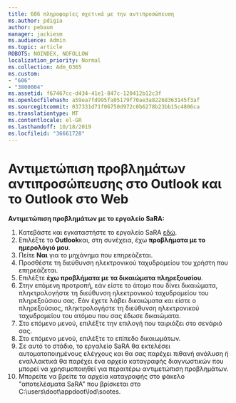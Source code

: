 ```yaml
---
title: 606 πληροφορίες σχετικά με την αντιπροσώπευση
ms.author: pdigia
author: pebaum
manager: jackiesm
ms.audience: Admin
ms.topic: article
ROBOTS: NOINDEX, NOFOLLOW
localization_priority: Normal
ms.collection: Adm_O365
ms.custom:
- "606"
- "3800004"
ms.assetid: f67467cc-d434-41e1-847c-120412b12c3f
ms.openlocfilehash: a59ea7fd995fa05179f70ae3a82268363145f3af
ms.sourcegitcommit: 037331d71f06750d972c0b6278b23bb15c4806ca
ms.translationtype: MT
ms.contentlocale: el-GR
ms.lasthandoff: 10/18/2019
ms.locfileid: "36661728"
---
```

# <a name="troubleshooting-delegation-in-outlook-and-outlook-on-the-web"></a>Αντιμετώπιση προβλημάτων αντιπροσώπευσης στο Outlook και το Outlook στο Web

**Αντιμετώπιση προβλημάτων με το εργαλείο SaRA:**

1. Κατεβάστε και εγκαταστήστε το εργαλείο SaRA [εδώ](https://aka.ms/SaRA-SkypeForBusinessSignIn).
1. Επιλέξτε το **Outlook**και, στη συνέχεια, έχω **προβλήματα με το ημερολόγιό μου**.
1. Πείτε **Ναι** για το μηχάνημα που επηρεάζεται.
1. Προσθέστε τη διεύθυνση ηλεκτρονικού ταχυδρομείου του χρήστη που επηρεάζεται.
1. Επιλέξτε **έχω προβλήματα με τα δικαιώματα πληρεξουσίου**.
1. Στην επόμενη προτροπή, εάν είστε το άτομο που δίνει δικαιώματα, πληκτρολογήστε τη διεύθυνση ηλεκτρονικού ταχυδρομείου του πληρεξούσιου σας. Εάν έχετε λάβει δικαιώματα και είστε ο πληρεξούσιος, πληκτρολογήστε τη διεύθυνση ηλεκτρονικού ταχυδρομείου του ατόμου που σας έδωσε δικαιώματα.
1. Στο επόμενο μενού, επιλέξτε την επιλογή που ταιριάζει στο σενάριό σας.
1. Στο επόμενο μενού, επιλέξτε το επίπεδο δικαιωμάτων.
1. Σε αυτό το στάδιο, το εργαλείο SaRA θα εκτελέσει αυτοματοποιημένους ελέγχους και θα σας παρέχει πιθανή ανάλυση ή εναλλακτικά θα παρέχει ένα αρχείο καταγραφής διαγνωστικών που μπορεί να χρησιμοποιηθεί για περαιτέρω αντιμετώπιση προβλημάτων.
1. Μπορείτε να βρείτε τα αρχεία καταγραφής στο φάκελο "αποτελέσματα SaRA" που βρίσκεται στο C:\users\doot\appdoot\lod\sootes.

